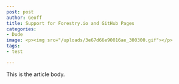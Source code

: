 ```yaml
---
post: post
author: Geoff
title: Support for Forestry.io and GitHub Pages
categories:
- Dude
image: <p><img src="/uploads/3e67d66e90016ae_300300.gif"></p>
tags:
- test

---
```

This is the article body.